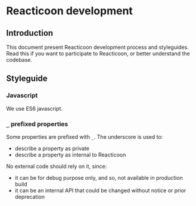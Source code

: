 # Reacticoon development

## Introduction

This document present Reacticoon development process and styleguides.
Read this if you want to participate to Reacticoon, or better understand the codebase.

## Styleguide

### Javascript

We use ES6 javascript.

### `_` prefixed properties

Some properties are prefixed with `_`. The underscore is used to:

- describe a property as private
- describe a property as internal to Reacticoon

No external code should rely on it, since:

- it can be for debug purpose only, and so, not available in production build
- it can be an internal API that could be changed without notice or prior deprecation
